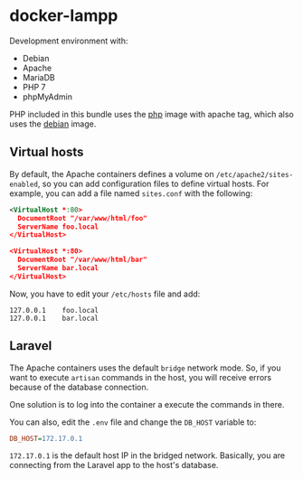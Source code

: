 # docker-lampp

Development environment with:

* Debian
* Apache
* MariaDB
* PHP 7
* phpMyAdmin

PHP included in this bundle uses the [php](https://hub.docker.com/_/php/) image with apache tag,
which also uses the [debian](https://hub.docker.com/_/debian) image.

## Virtual hosts

By default, the Apache containers defines a volume on `/etc/apache2/sites-enabled`, so you can add
configuration files to define virtual hosts. For example, you can add a file named `sites.conf` with
the following:

```xml
<VirtualHost *:80>
  DocumentRoot "/var/www/html/foo"
  ServerName foo.local
</VirtualHost>

<VirtualHost *:80>
  DocumentRoot "/var/www/html/bar"
  ServerName bar.local
</VirtualHost>
```

Now, you have to edit your `/etc/hosts` file and add:

```
127.0.0.1    foo.local
127.0.0.1    bar.local
```

## Laravel

The Apache containers uses the default `bridge` network mode. So, if you want to execute `artisan`
commands in the host, you will receive errors because of the database connection.

One solution is to log into the container a execute the commands in there.

You can also, edit the `.env` file and change the `DB_HOST` variable to:

```ini
DB_HOST=172.17.0.1
```

`172.17.0.1` is the default host IP in the bridged network. Basically, you are connecting from the
Laravel app to the host's database.
